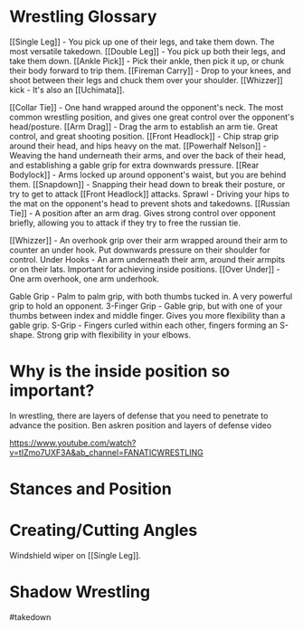 # Wrestling Glossary

[[Single Leg]] - You pick up one of their legs, and take them down. The most versatile takedown.
[[Double Leg]] - You pick up both their legs, and take them down.
[[Ankle Pick]] - Pick their ankle, then pick it up, or chunk their body forward to trip them.
[[Fireman Carry]] - Drop to your knees, and shoot between their legs and chuck them over your shoulder.
[[Whizzer]] kick - It's also an [[Uchimata]].

[[Collar Tie]] - One hand wrapped around the opponent's neck. The most common wrestling position, and gives one great control over the opponent's head/posture.
[[Arm Drag]] - Drag the arm to establish an arm tie. Great control, and great shooting position.
[[Front Headlock]] - Chip strap grip around their head, and hips heavy on the mat.
[[Powerhalf Nelson]] - Weaving the hand underneath their arms, and over the back of their head, and establishing a gable grip for extra downwards pressure.
[[Rear Bodylock]] - Arms locked up around opponent's waist, but you are behind them.
[[Snapdown]] - Snapping their head down to break their posture, or try to get to attack [[Front Headlock]] attacks.
Sprawl - Driving your hips to the mat on the opponent's head to prevent shots and takedowns.
[[Russian Tie]] - A position after an arm drag. Gives strong control over opponent briefly, allowing you to attack if they try to free the russian tie.

[[Whizzer]] - An overhook grip over their arm wrapped around their arm to counter an under hook. Put downwards pressure on their shoulder for control.
Under Hooks - An arm underneath their arm, around their armpits or on their lats. Important for achieving inside positions.
[[Over Under]] - One arm overhook, one arm underhook.

Gable Grip - Palm to palm grip, with both thumbs tucked in. A very powerful grip to hold an opponent.
3-Finger Grip - Gable grip, but with one of your thumbs between index and middle finger. Gives you more flexibility than a gable grip.
S-Grip - Fingers curled within each other, fingers forming an S-shape. Strong grip with flexibility in your elbows.

# Why is the inside position so important?

In wrestling, there are layers of defense that you need to penetrate to advance the position. 
 Ben askren position and layers of defense video



https://www.youtube.com/watch?v=tIZmo7UXF3A&ab_channel=FANATICWRESTLING
# Stances and Position

# Creating/Cutting Angles

Windshield wiper on [[Single Leg]].

# Shadow Wrestling



#takedown 